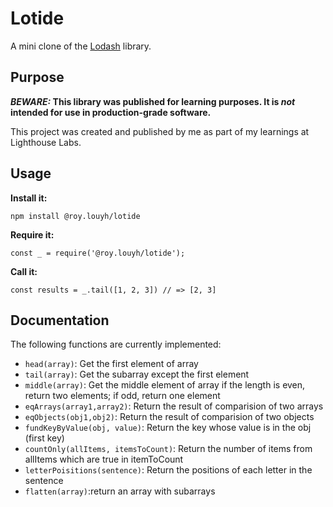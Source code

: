 # Lotide

A mini clone of the [Lodash](https://lodash.com) library.

## Purpose

**_BEWARE:_ This library was published for learning purposes. It is _not_ intended for use in production-grade software.**

This project was created and published by me as part of my learnings at Lighthouse Labs. 

## Usage

**Install it:**

`npm install @roy.louyh/lotide`

**Require it:**

`const _ = require('@roy.louyh/lotide');`

**Call it:**

`const results = _.tail([1, 2, 3]) // => [2, 3]`

## Documentation

The following functions are currently implemented:

* `head(array)`: Get the first element of array
* `tail(array)`: Get the subarray except the first element
* `middle(array)`: Get the middle element of array if the length is even, return two elements; if odd, return one element
* `eqArrays(array1,array2)`: Return the result of comparision of two arrays
* `eqObjects(obj1,obj2)`: Return the result of comparision of two objects
* `fundKeyByValue(obj, value)`: Return the key whose value is in the obj (first key)
* `countOnly(allItems, itemsToCount)`: Return the number of items from allItems which are true in itemToCount
* `letterPoisitions(sentence)`: Return the positions of each letter in the sentence
* `flatten(array)`:return an array with subarrays
